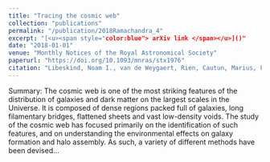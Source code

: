 ```yaml
---
title: "Tracing the cosmic web"
collection: "publications"
permalink: "/publication/2018Ramachandra_4"
excerpt: "[<u><span style="color:blue"> arXiv link </span></u>]()"
date: "2018-01-01"
venue: "Monthly Notices of the Royal Astronomical Society"
paperurl: "https://doi.org/10.1093/mnras/stx1976"
citation: "Libeskind, Noam I., van de Weygaert, Rien, Cautun, Marius, Falck, Bridget, Tempel, Elmo, Abel, Tom, Alpaslan, Mehmet, Aragón-Calvo, Miguel A., Forero-Romero, Jaime E., Gonzalez, Roberto, Gottlöber, Stefan, Hahn, Oliver, Hellwing, Wojciech A., Hoffman, Yehuda, Jones, Bernard J. T., Kitaura, Francisco, Knebe, Alexander, Manti, Serena, Neyrinck, Mark, Nuza, Sebastián E., Padilla, Nelson, Platen, Erwin, <b> Ramachandra, Nesar </b>, Robotham, Aaron, Saar, Enn, Shandarin, Sergei, Steinmetz, Matthias, Stoica, Radu S., Sousbie, Thierry, Yepes, Gustavo; Tracing the cosmic web, Monthly Notices of the Royal Astronomical Society, Volume 473, Issue 1, 2018"
---
```



Summary: The cosmic web is one of the most striking features of the distribution of galaxies and dark matter on the largest scales in the Universe. It is composed of dense regions packed full of galaxies, long filamentary bridges, flattened sheets and vast low-density voids. The study of the cosmic web has focused primarily on the identification of such features, and on understanding the environmental effects on galaxy formation and halo assembly. As such, a variety of different methods have been devised...